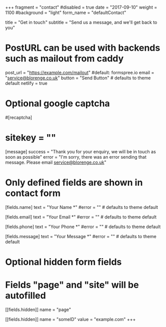 +++
fragment = "contact"
#disabled = true
date = "2017-09-10"
weight = 1100
#background = "light"
form_name = "defaultContact"

title = "Get in touch"
subtitle  = "Send us a message, and we'll get back to you"

# PostURL can be used with backends such as mailout from caddy
post_url = "https://example.com/mailout" #default: formspree.io
email = "service@blorenge.co.uk"
button = "Send Button" # defaults to theme default
netlify = true

# Optional google captcha
#[recaptcha]
#  sitekey = ""

[message]
  success = "Thank you for your enquiry, we will be in touch as soon as possible"
  error = "I'm sorry, there was an error sending that message. Please email service@blorenge.co.uk"

# Only defined fields are shown in contact form
[fields.name]
  text = "Your Name *"
  #error = "" # defaults to theme default

[fields.email]
  text = "Your Email *"
  #error = "" # defaults to theme default

[fields.phone]
  text = "Your Phone *"
  #error = "" # defaults to theme default

[fields.message]
  text = "Your Message *"
  #error = "" # defaults to theme default

# Optional hidden form fields
# Fields "page" and "site" will be autofilled
[[fields.hidden]]
  name = "page"

[[fields.hidden]]
  name = "someID"
  value = "example.com"
+++
